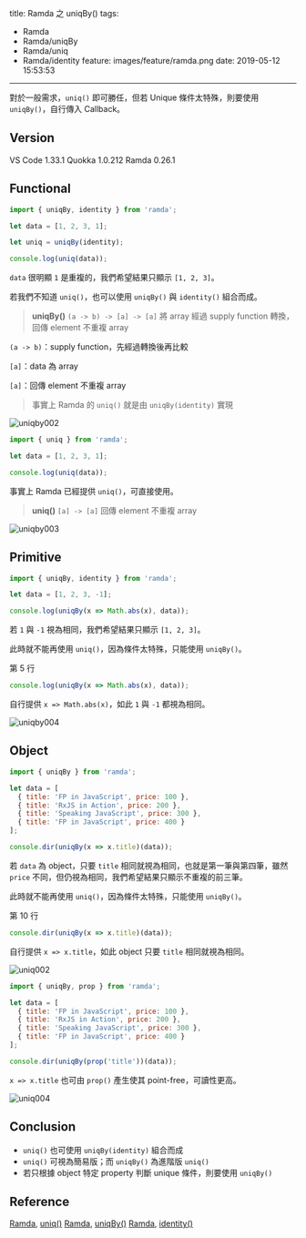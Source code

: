 title: Ramda 之 uniqBy()
tags:
  - Ramda
  - Ramda/uniqBy
  - Ramda/uniq
  - Ramda/identity
feature: images/feature/ramda.png
date: 2019-05-12 15:53:53
---
對於一般需求，`uniq()` 即可勝任，但若 Unique 條件太特殊，則要使用 `uniqBy()`，自行傳入 Callback。

<!-- more -->

## Version

VS Code 1.33.1
Quokka 1.0.212
Ramda 0.26.1

## Functional

```javascript
import { uniqBy, identity } from 'ramda';

let data = [1, 2, 3, 1];

let uniq = uniqBy(identity);

console.log(uniq(data));
```

`data` 很明顯 `1` 是重複的，我們希望結果只顯示 `[1, 2, 3]`。

若我們不知道 `uniq()`，也可以使用 `uniqBy()` 與 `identity()` 組合而成。

> **uniqBy()**
> `(a -> b) -> [a] -> [a]`
> 將 array 經過 supply function 轉換，回傳 element 不重複 array

`(a -> b)`：supply function，先經過轉換後再比較

`[a]`：data 為 array

`[a]`：回傳 element 不重複 array

> 事實上 Ramda 的 `uniq()` 就是由 `uniqBy(identity)` 實現

![uniqby002](/images/ramda/uniqby/uniqby002.png)

```javascript
import { uniq } from 'ramda';

let data = [1, 2, 3, 1];

console.log(uniq(data));
```

事實上 Ramda 已經提供 `uniq()`，可直接使用。

> **uniq()**
> `[a] -> [a]`
> 回傳 element 不重複 array

![uniqby003](/images/ramda/uniqby/uniqby003.png)

## Primitive

```javascript
import { uniqBy, identity } from 'ramda';

let data = [1, 2, 3, -1];

console.log(uniqBy(x => Math.abs(x), data));
```

若 `1` 與 `-1` 視為相同，我們希望結果只顯示 `[1, 2, 3]`。

此時就不能再使用 `uniq()`，因為條件太特殊，只能使用 `uniqBy()`。

第 5 行

```javascript
console.log(uniqBy(x => Math.abs(x), data));
```

自行提供 `x => Math.abs(x)`，如此 `1` 與 `-1` 都視為相同。

![uniqby004](/images/ramda/uniqby/uniqby004.png)

## Object

```javascript
import { uniqBy } from 'ramda';

let data = [
  { title: 'FP in JavaScript', price: 100 },
  { title: 'RxJS in Action', price: 200 },
  { title: 'Speaking JavaScript', price: 300 },
  { title: 'FP in JavaScript', price: 400 }
];

console.dir(uniqBy(x => x.title)(data));
```

若 `data` 為 object，只要 `title` 相同就視為相同，也就是第一筆與第四筆，雖然 `price` 不同，但仍視為相同，我們希望結果只顯示不重複的前三筆。

此時就不能再使用 `uniq()`，因為條件太特殊，只能使用 `uniqBy()`。

第 10 行

```javascript
console.dir(uniqBy(x => x.title)(data));
```

自行提供 `x => x.title`，如此 object 只要 `title` 相同就視為相同。

![uniq002](/images/ramda/uniqby/uniqby000.png)

```javascript
import { uniqBy, prop } from 'ramda';

let data = [
  { title: 'FP in JavaScript', price: 100 },
  { title: 'RxJS in Action', price: 200 },
  { title: 'Speaking JavaScript', price: 300 },
  { title: 'FP in JavaScript', price: 400 }
];

console.dir(uniqBy(prop('title'))(data));
```

`x => x.title` 也可由 `prop()` 產生使其 point-free，可讀性更高。


![uniq004](/images/ramda/uniqby/uniqby001.png)

## Conclusion

* `uniq()` 也可使用 `uniqBy(identity)` 組合而成
* `uniq()` 可視為簡易版；而 `uniqBy()` 為進階版 `uniq()`
* 若只根據 object 特定 property 判斷 unique 條件，則要使用 `uniqBy()`

## Reference

[Ramda](https://ramdajs.com), [uniq()](https://ramdajs.com/docs/#uniq)
[Ramda](https://ramdajs.com), [uniqBy()](https://ramdajs.com/docs/#uniqBy)
[Ramda](https://ramdajs.com), [identity()](https://ramdajs.com/docs/#identity)

